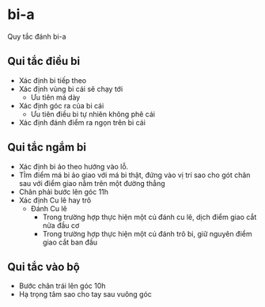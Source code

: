 # bi-a
Quy tắc đánh bi-a

## Qui tắc điều bi
- Xác định bi tiếp theo
- Xác định vùng bi cái sẽ chạy tới
  - Ưu tiên má dày
- Xác định góc ra của bi cái
  - Ưu tiên điều bi tự nhiên không phê cái
- Xác định đánh điểm ra ngọn trên bi cái

## Qui tắc ngắm bi
- Xác định bi ảo theo hướng vào lỗ.
- TÌm điểm má bi ảo giao với má bi thật, đứng vào vị trí sao cho gót chân sau với điểm giao nằm trên một đường thẳng
- Chân phải bước lên góc 11h
- Xác định Cu lê hay trô
  - Đánh Cu lê
    - Trong trường hợp thực hiện một cú đánh cu lê, dịch điểm giao cắt nửa đầu cơ
    - Trong trường hợp thực hiện một cú đánh trô bi, giữ nguyên điểm giao cắt ban đầu
## Qui tắc vào bộ
- Bước chân trái lên góc 10h
- Hạ trọng tâm sao cho tay sau vuông góc 

